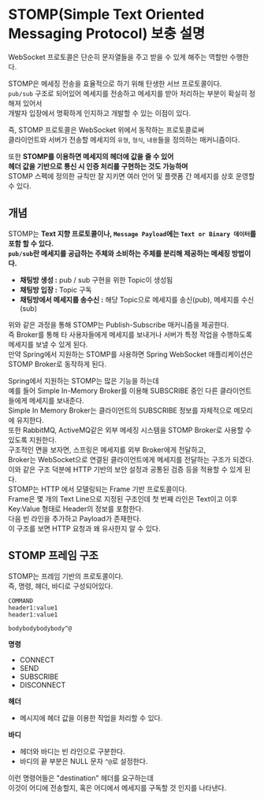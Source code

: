 # STOMP(Simple Text Oriented Messaging Protocol) 보충 설명 
         
WebSocket 프로토콜은 단순히 문자열들을 주고 받을 수 있게 해주는 역할만 수행한다.    
              
STOMP은 메세징 전송을 효율적으로 하기 위해 탄생한 서브 프로토콜이다.                
`pub/sub` 구조로 되어있어 메세지를 전송하고 메세지를 받아 처리하는 부분이 확실히 정해져 있어서      
개발자 입장에서 명확하게 인지하고 개발할 수 있는 이점이 있다.     
                       
즉, STOMP 프로토콜은 WebSocket 위에서 동작하는 프로토콜로써          
클라이언트와 서버가 전송할 메세지의 `유형`, `형식`, `내용`들을 정의하는 매커니즘이다.        
          
또한 **STOMP를 이용하면 메세지의 헤더에 값을 줄 수 있어**           
**헤더 값을 기반으로 통신 시 인증 처리를 구현하는 것도 가능하며**                         
STOMP 스펙에 정의한 규칙만 잘 지키면 여러 언어 및 플랫폼 간 메세지를 상호 운영할 수 있다.           
  
## 개념  
  
STOMP는 **Text 지향 프로토콜이나, `Message Payload`에는 `Text or Binary 데이터`를 포함 할 수 있다.**     
**`pub/sub`란 메세지를 공급하는 주체와 소비하는 주체를 분리해 제공하는 메세징 방법이다.**    
     
* **채팅방 생성 :** pub / sub 구현을 위한 Topic이 생성됨      
* **채팅방 입장 :** Topic 구독    
* **채팅방에서 메세지를 송수신 :** 해당 Topic으로 메세지를 송신(pub), 메세지를 수신(sub)       
    
위와 같은 과정을 통해 STOMP는 Publish-Subscribe 매커니즘을 제공한다.    
즉 Broker를 통해 타 사용자들에게 메세지를 보내거나 서버가 특정 작업을 수행하도록 메세지를 보낼 수 있게 된다.        
만약 Spring에서 지원하는 STOMP를 사용하면 Spring WebSocket 애플리케이션은 STOMP Broker로 동작하게 된다.    

Spring에서 지원하는 STOMP는 많은 기능을 하는데           
예를 들어 Simple In-Memory Broker를 이용해 SUBSCRIBE 중인 다른 클라이언트들에게 메세지를 보내준다.            
Simple In Memory Broker는 클라이언트의 SUBSCRIBE 정보를 자체적으로 메모리에 유지한다.        
또한  RabbitMQ, ActiveMQ같은 외부 메세징 시스템을 STOMP Broker로 사용할 수 있도록 지원한다.       
구조적인 면을 보자면, 스프링은 메세지를 외부 Broker에게 전달하고,         
Broker는 WebSocket으로 연결된 클라이언트에게 메세지를 전달하는 구조가 되겠다.         
이와 같은 구조 덕분에 HTTP 기반의 보안 설정과 공통된 검증 등을 적용할 수 있게 된다.       
STOMP는 HTTP 에서 모델링되는 Frame 기반 프로토콜이다.        
Frame은 몇 개의 Text Line으로 지정된 구조인데 첫 번째 라인은 Text이고 이후 Key:Value 형태로 Header의 정보를 포함한다.     
다음 빈 라인을 추가하고 Payload가 존재한다.         
이 구조를 보면 HTTP 요청과 왜 유사한지 알 수 있다.   

## STOMP 프레임 구조 
STOMP는 프레임 기반의 프로토콜이다.      
즉, 명령, 헤더, 바디로 구성되어있다.        
   
```console
COMMAND
header1:value1
header1:value1

bodybodybodybody^@
```  
   
**명령**      
* CONNECT       
* SEND      
* SUBSCRIBE     
* DISCONNECT       
           
**헤더**              
* 메시지에 헤더 값을 이용한 작업을 처리할 수 있다.             
   
**바디**  
* 헤더와 바디는 빈 라인으로 구분한다.      
* 바디의 끝 부분은 NULL 문자 `^@`로 설정한다.        



이런 명령어들은 "destination" 헤더를 요구하는데             
이것이 어디에 전송할지, 혹은 어디에서 메세지를 구독할 것 인지를 나타낸다.                         
    

